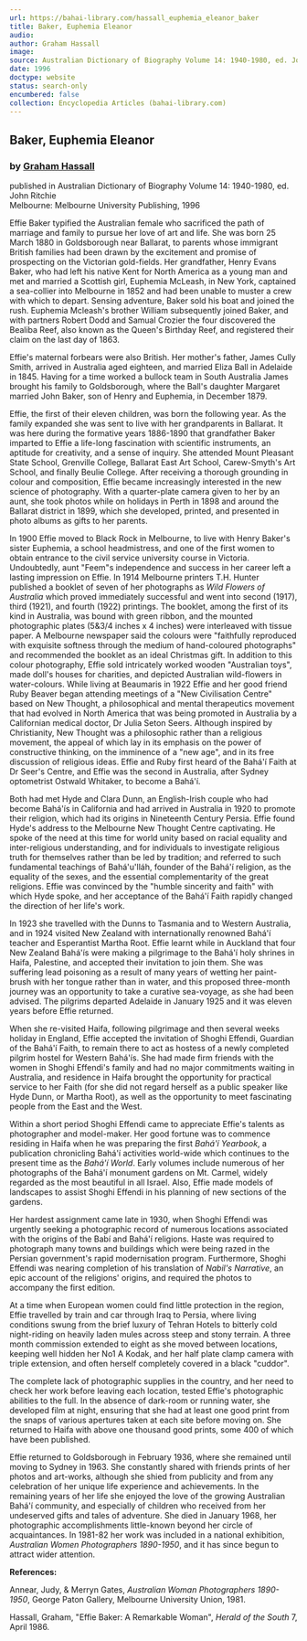 ```yaml
---
url: https://bahai-library.com/hassall_euphemia_eleanor_baker
title: Baker, Euphemia Eleanor
audio: 
author: Graham Hassall
image: 
source: Australian Dictionary of Biography Volume 14: 1940-1980, ed. John Ritchie
date: 1996
doctype: website
status: search-only
encumbered: false
collection: Encyclopedia Articles (bahai-library.com)
---
```



## Baker, Euphemia Eleanor

### by [Graham Hassall](https://bahai-library.com/author/Graham+Hassall)

published in Australian Dictionary of Biography Volume 14: 1940-1980, ed. John Ritchie  
Melbourne: Melbourne University Publishing, 1996


Effie Baker typified the Australian female who sacrificed the path of marriage and family to pursue her love of art and life. She was born 25 March 1880 in Goldsborough near Ballarat, to parents whose immigrant British families had been drawn by the excitement and promise of prospecting on the Victorian gold-fields. Her grandfather, Henry Evans Baker, who had left his native Kent for North America as a young man and met and married a Scottish girl, Euphemia McLeash, in New York, captained a sea-collier into Melbourne in 1852 and had been unable to muster a crew with which to depart. Sensing adventure, Baker sold his boat and joined the rush. Euphemia Mcleash's brother William subsequently joined Baker, and with partners Robert Dodd and Samual Crozier the four discovered the Bealiba Reef, also known as the Queen's Birthday Reef, and registered their claim on the last day of 1863.

Effie's maternal forbears were also British. Her mother's father, James Cully Smith, arrived in Australia aged eighteen, and married Eliza Ball in Adelaide in 1845. Having for a time worked a bullock team in South Australia James brought his family to Goldsborough, where the Ball's daughter Margaret married John Baker, son of Henry and Euphemia, in December 1879.

Effie, the first of their eleven children, was born the following year. As the family expanded she was sent to live with her grandparents in Ballarat. It was here during the formative years 1886-1890 that grandfather Baker imparted to Effie a life-long fascination with scientific instruments, an aptitude for creativity, and a sense of inquiry. She attended Mount Pleasant State School, Grenville College, Ballarat East Art School, Carew-Smyth's Art School, and finally Beulie College. After receiving a thorough grounding in colour and composition, Effie became increasingly interested in the new science of photography. With a quarter-plate camera given to her by an aunt, she took photos while on holidays in Perth in 1898 and around the Ballarat district in 1899, which she developed, printed, and presented in photo albums as gifts to her parents.

In 1900 Effie moved to Black Rock in Melbourne, to live with Henry Baker's sister Euphemia, a school headmistress, and one of the first women to obtain entrance to the civil service university course in Victoria. Undoubtedly, aunt "Feem"s independence and success in her career left a lasting impression on Effie. In 1914 Melbourne printers T.H. Hunter published a booklet of seven of her photographs as _Wild Flowers of Australia_ which proved immediately successful and went into second (1917), third (1921), and fourth (1922) printings. The booklet, among the first of its kind in Australia, was bound with green ribbon, and the mounted photographic plates (5&3/4 inches x 4 inches) were interleaved with tissue paper. A Melbourne newspaper said the colours were "faithfully reproduced with exquisite softness through the medium of hand-coloured photographs" and recommended the booklet as an ideal Christmas gift. In addition to this colour photography, Effie sold intricately worked wooden "Australian toys", made doll's houses for charities, and depicted Australian wild-flowers in water-colours. While living at Beaumaris in 1922 Effie and her good friend Ruby Beaver began attending meetings of a "New Civilisation Centre" based on New Thought, a philosophical and mental therapeutics movement that had evolved in North America that was being promoted in Australia by a Californian medical doctor, Dr Julia Seton Seers. Although inspired by Christianity, New Thought was a philosophic rather than a religious movement, the appeal of which lay in its emphasis on the power of constructive thinking, on the imminence of a "new age", and in its free discussion of religious ideas. Effie and Ruby first heard of the Bahá'í Faith at Dr Seer's Centre, and Effie was the second in Australia, after Sydney optometrist Ostwald Whitaker, to become a Bahá'í.

Both had met Hyde and Clara Dunn, an English-Irish couple who had become Bahá'ís in California and had arrived in Australia in 1920 to promote their religion, which had its origins in Nineteenth Century Persia. Effie found Hyde's address to the Melbourne New Thought Centre captivating. He spoke of the need at this time for world unity based on racial equality and inter-religious understanding, and for individuals to investigate religious truth for themselves rather than be led by tradition; and referred to such fundamental teachings of Bahá'u'lláh, founder of the Bahá'í religion, as the equality of the sexes, and the essential complementarity of the great religions. Effie was convinced by the "humble sincerity and faith" with which Hyde spoke, and her acceptance of the Bahá'í Faith rapidly changed the direction of her life's work.

In 1923 she travelled with the Dunns to Tasmania and to Western Australia, and in 1924 visited New Zealand with internationally renowned Bahá'í teacher and Esperantist Martha Root. Effie learnt while in Auckland that four New Zealand Bahá'ís were making a pilgrimage to the Bahá'í holy shrines in Haifa, Palestine, and accepted their invitation to join them. She was suffering lead poisoning as a result of many years of wetting her paint-brush with her tongue rather than in water, and this proposed three-month journey was an opportunity to take a curative sea-voyage, as she had been advised. The pilgrims departed Adelaide in January 1925 and it was eleven years before Effie returned.

When she re-visited Haifa, following pilgrimage and then several weeks holiday in England, Effie accepted the invitation of Shoghi Effendi, Guardian of the Bahá'í Faith, to remain there to act as hostess of a newly completed pilgrim hostel for Western Bahá'ís. She had made firm friends with the women in Shoghi Effendi's family and had no major commitments waiting in Australia, and residence in Haifa brought the opportunity for practical service to her Faith (for she did not regard herself as a public speaker like Hyde Dunn, or Martha Root), as well as the opportunity to meet fascinating people from the East and the West.

Within a short period Shoghi Effendi came to appreciate Effie's talents as photographer and model-maker. Her good fortune was to commence residing in Haifa when he was preparing the first _Bahá'í Yearbook_, a publication chronicling Bahá'í activities world-wide which continues to the present time as the _Bahá'í World_. Early volumes include numerous of her photographs of the Bahá'í monument gardens on Mt. Carmel, widely regarded as the most beautiful in all Israel. Also, Effie made models of landscapes to assist Shoghi Effendi in his planning of new sections of the gardens.

Her hardest assignment came late in 1930, when Shoghi Effendi was urgently seeking a photographic record of numerous locations associated with the origins of the Babí and Bahá'í religions. Haste was required to photograph many towns and buildings which were being razed in the Persian government's rapid modernisation program. Furthermore, Shoghi Effendi was nearing completion of his translation of _Nabil's Narrative_, an epic account of the religions' origins, and required the photos to accompany the first edition.

At a time when European women could find little protection in the region, Effie travelled by train and car through Iraq to Persia, where living conditions swung from the brief luxury of Tehran Hotels to bitterly cold night-riding on heavily laden mules across steep and stony terrain. A three month commission extended to eight as she moved between locations, keeping well hidden her No1 A Kodak, and her half plate clamp camera with triple extension, and often herself completely covered in a black "cuddor".

The complete lack of photographic supplies in the country, and her need to check her work before leaving each location, tested Effie's photographic abilities to the full. In the absence of dark-room or running water, she developed film at night, ensuring that she had at least one good print from the snaps of various apertures taken at each site before moving on. She returned to Haifa with above one thousand good prints, some 400 of which have been published.

Effie returned to Goldsborough in February 1936, where she remained until moving to Sydney in 1963. She constantly shared with friends prints of her photos and art-works, although she shied from publicity and from any celebration of her unique life experience and achievements. In the remaining years of her life she enjoyed the love of the growing Australian Bahá'í community, and especially of children who received from her undeserved gifts and tales of adventure. She died in January 1968, her photographic accomplishments little-known beyond her circle of acquaintances. In 1981-82 her work was included in a national exhibition, _Australian Women Photographers 1890-1950_, and it has since begun to attract wider attention.

**References:**

Annear, Judy, & Merryn Gates, _Australian Woman Photographers 1890-1950_, George Paton Gallery, Melbourne University Union, 1981.

Hassall, Graham, "Effie Baker: A Remarkable Woman", _Herald of the South_ 7, April 1986.